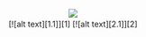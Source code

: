 <p align="center">
  <img src="first-with-text.gif">
  </br>
  [![alt text][1.1]][1]
  [![alt text][2.1]][2]


  [1.1]: linkedin.png
  [2.1]: instagram(1).png

  [1]: https://www.linkedin.com/in/silas-leite-08a669a9/
  [2]: https://www.instagram.com/themilkstripes/
</p>


